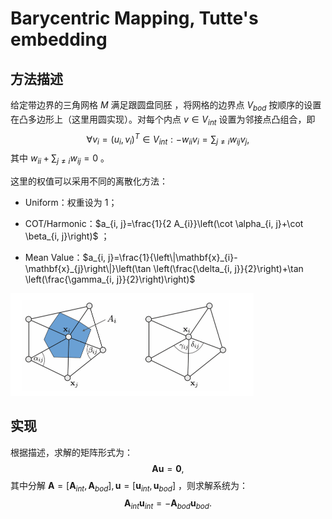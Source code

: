 # Barycentric Mapping, Tutte's embedding

## 方法描述

给定带边界的三角网格 $M$ 满足跟圆盘同胚 ，将网格的边界点 $V_{bod}$ 按顺序的设置在凸多边形上（这里用圆实现）。对每个内点 $v\in V_{int}$ 设置为邻接点凸组合，即
$$
\forall v_i=(u_i,v_i)^T\in V_{int}:-w_{ii}v_i=\sum_{j\neq i}w_{ij}v_j,
$$
其中 $w_{ii}+\sum_{j\neq i}w_{ij} =0$ 。

这里的权值可以采用不同的离散化方法：

- Uniform：权重设为 1；
- COT/Harmonic：$a_{i, j}=\frac{1}{2 A_{i}}\left(\cot \alpha_{i, j}+\cot \beta_{i, j}\right)$ ；

- Mean Value：$a_{i, j}=\frac{1}{\left\|\mathbf{x}_{i}-\mathbf{x}_{j}\right\|}\left(\tan \left(\frac{\delta_{i, j}}{2}\right)+\tan \left(\frac{\gamma_{i, j}}{2}\right)\right)$

<img src="./../img/weight.png" alt="weight" style="zoom:50%;" />

## 实现

根据描述，求解的矩阵形式为：
$$
\mathbf{A}\mathbf{u}=\mathbf{0},
$$
其中分解 $\mathbf{A}=[\mathbf{A}_{int},\mathbf{A}_{bod}],\mathbf{u}=[\mathbf{u}_{int},\mathbf{u}_{bod}]$ ，则求解系统为：
$$
\mathbf{A}_{int}\mathbf{u}_{int}=-\mathbf{A}_{bod}\mathbf{u}_{bod}.
$$
